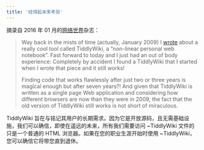 ```yaml
---
title: '经得起未来考验'
---
```


摘录自 2016 年 01 月的[网络世界](http://www.networkworld.com/article/3028098/open-source-tools/tiddlywiki-a-free-open-source-wiki-revisited.html)杂志：

> Way back in the mists of time (actually, January 2009) I [wrote](http://www.networkworld.com/article/2272104/applications/an-amazing-free-microwiki.html) about a really cool tool called TiddlyWiki, a “non-linear personal web notebook”. Fast forward to today and I just had an out of body experience: Completely by accident I found a TiddlyWiki that I started when I wrote that piece and it still works!
> 
> Finding code that works flawlessly after just two or three years is magical enough but after seven years?! And given that TiddlyWiki is written as a single page Web application and considering how different browsers are now than they were in 2009, the fact that the old version of TiddlyWiki still works is not short of miraculous.

TiddlyWiki 旨在与铭记其用户的长期需求。因为它是开放源码，且无需基础设施，我们可以确信，即使在遥远的未来，所有我们需要访问 ~TiddlyWiki 文件的只是一个普通的 HTML 浏览器。如果在您的职业生涯开始时使用 ~TiddlyWiki，您可以确信它将带您直到退休。
